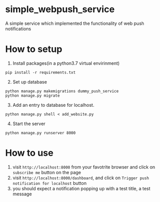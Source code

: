 # simple_webpush_service
A simple service which implemented the functionality of web push notifications

# How to setup
1. Install packages(in a python3.7 virtual envirinment)
```
pip install -r requirements.txt
```
2. Set up database
```
python manage.py makemigrations dummy_push_service
python manage.py migrate
```
3. Add an entry to database for localhost.
```
python manage.py shell < add_website.py 
```
4. Start the server
```
python manage.py runserver 8000
```

# How to use
1. visit `http://localhost:8000` from your favotrite browser and click on `subscribe me` button on the page
2. visit `http://localhost:8000/dashboard`, and click on `Trigger push notification for localhost` button
3. you should expect a notification popping up with a test title, a test message

